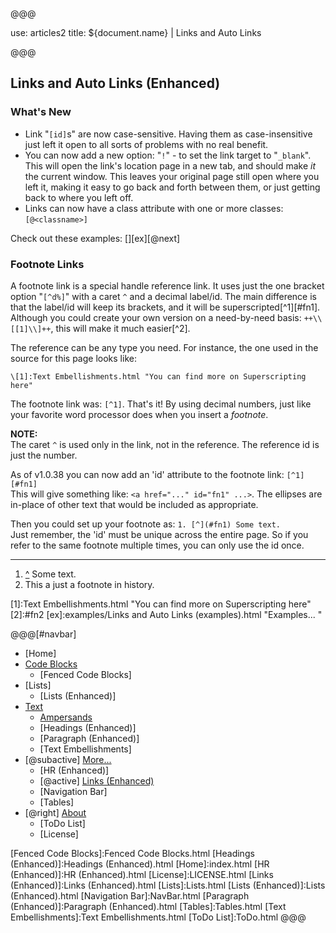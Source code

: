 @@@

use: articles2
title: ${document.name} | Links and Auto Links

@@@


## Links and Auto Links (Enhanced)

### What's New

- Link "`[id]`s" are now case-sensitive.  Having them as case-insensitive just left 
    it open to all sorts of problems with no real benefit.
- You can now add a new option: "`!`" - to set the link target to "`_blank`".  This will
    open the link's location page in a new tab, and should make *it* the current
    window.  This leaves your original page still open where you left it, making
    it easy to go back and forth between them, or just getting back to where
    you left off.
- Links can now have a class attribute with one or more classes: `[@<classname>]`

Check out these examples: [][ex][@next]

### Footnote Links

A footnote link is a special handle reference link.  It uses just the one bracket option 
"`[^d%]`" with a caret `^` and a decimal label/id.  The main difference is that the label/id will keep its 
brackets, and it will be superscripted[^1][#fn1].  Although you could create your own version
on a need-by-need basis: `++\\[[1]\\]++`, this will make it much easier[^2].

The reference can be any type you need.  For instance, the one used in the source for this
page looks like:
```
\[1]:Text Embellishments.html "You can find more on Superscripting here"
```
The footnote link was: `[^1]`.  That's it!  By using decimal numbers, just like your
favorite word processor does when you insert a _footnote_.

**NOTE:**  
The caret `^` is used only in the link, not in the reference.  The reference id is just
the number.

As of v1.0.38 you can now add an 'id' attribute to the footnote link: `[^1][#fn1]`  
This will give something like: `<a href="..." id="fn1" ...>`.  The ellipses are in-place
of other text that would be included as appropriate.

Then you could set up your footnote as: `1. [^](#fn1) Some text.`  
Just remember, the 'id' must be unique across the entire page.  So if you refer to the same
footnote multiple times, you can only use the id once.

---

1. [^](#fn1) Some text.  
2. This a just a footnote in history.

[1]:Text Embellishments.html "You can find more on Superscripting here"
[2]:#fn2
[ex]:examples/Links and Auto Links (examples).html "Examples... "


@@@[#navbar]
- [Home]
- [Code Blocks](#)
    - [Fenced Code Blocks]
- [Lists]
    - [Lists (Enhanced)]
- [Text](#)
    - [Ampersands]
    - [Headings (Enhanced)]
    - [Paragraph (Enhanced)]
    - [Text Embellishments]
- [@subactive] [More...](#)
    - [HR (Enhanced)]
    - [@active] [Links (Enhanced)](#)
    - [Navigation Bar]
    - [Tables]
- [@right] [About]
    - [ToDo List]
    - [License]



[About]:About.html
[Ampersands]:Ampersands.html
[Fenced Code Blocks]:Fenced Code Blocks.html
[Headings (Enhanced)]:Headings (Enhanced).html
[Home]:index.html
[HR (Enhanced)]:HR (Enhanced).html
[License]:LICENSE.html
[Links (Enhanced)]:Links (Enhanced).html
[Lists]:Lists.html
[Lists (Enhanced)]:Lists (Enhanced).html
[Navigation Bar]:NavBar.html
[Paragraph (Enhanced)]:Paragraph (Enhanced).html
[Tables]:Tables.html
[Text Embellishments]:Text Embellishments.html
[ToDo List]:ToDo.html
@@@
